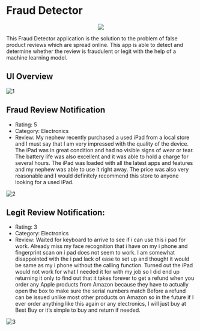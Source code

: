 # Fraud Detector
 <p align="center">
  <img src="https://github.com/Tekn-drive/Fraud-Detector/assets/89509753/076ef16a-c2d6-437a-9627-7eb4a0a0badc">
</p>

This Fraud Detector application is the solution to the problem of false product reviews which are spread online. This app is able to detect and determine whether the review is fraudulent or legit with the help of a machine learning model.

## UI Overview
![1](https://github.com/Tekn-drive/Fraud-Detector/assets/89509753/9fe755e7-8fed-4c8d-a286-ebeec7d0015a)

## Fraud Review Notification
- Rating: 5
- Category: Electronics
- Review: My nephew recently purchased a used iPad from a local store and I must say that I am very impressed with the quality of the device. The iPad was in great condition and had no visible signs of wear or tear. The battery life was also excellent and it was able to hold a charge for several hours. The iPad was loaded with all the latest apps and features and my nephew was able to use it right away. The price was also very reasonable and I would definitely recommend this store to anyone looking for a used iPad.

![2](https://github.com/Tekn-drive/Fraud-Detector/assets/89509753/53ce770f-a507-4439-a7de-ef4fb5224de9)

## Legit Review Notification:
- Rating: 3
- Category: Electronics
- Review: Waited for keyboard to arrive to see if i can use this i pad for work. Already miss my face recognition that i have on my i phone and fingerprint scan on i pad does not seem to work. I am somewhat disappointed with the i pad lack of ease to set up and thought it would be same as my i phone without the calling function. Turned out the iPad would not work for what I needed it for with my job so I did end up returning it only to find out that it takes forever to get a refund when you order any Apple products from Amazon because they have to actually open the box to make sure the serial numbers match Before a refund can be issued unlike most other products on Amazon so in the future if I ever order anything like this again or any electronics, I will just buy at Best Buy or it’s simple to buy and return if needed.

![3](https://github.com/Tekn-drive/Fraud-Detector/assets/89509753/2b31f996-bb2d-4f6d-96ad-a6f36ef22ea2)
